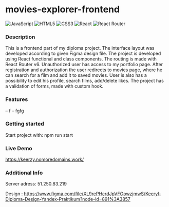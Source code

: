 # movies-explorer-frontend
![JavaScript](https://img.shields.io/badge/javascript-%23323330.svg?style=for-the-badge&logo=javascript&logoColor=%23F7DF1E)
![HTML5](https://img.shields.io/badge/html5-%23E34F26.svg?style=for-the-badge&logo=html5&logoColor=white)
![CSS3](https://img.shields.io/badge/css3-%231572B6.svg?style=for-the-badge&logo=css3&logoColor=white)
![React](https://img.shields.io/badge/react-%2320232a.svg?style=for-the-badge&logo=react&logoColor=%2361DAFB)
![React Router](https://img.shields.io/badge/React_Router-CA4245?style=for-the-badge&logo=react-router&logoColor=white)

### Description

This is a frontend part of my diploma project. The interface layout was developed according to given Figma design file. The project is developed using React functional and class components. The routing is made with React Router v6. Unauthorized user has access to my portfolio page. After registration and authorization the user redirects to movies page, where he can search for a film and add it to saved movies. User is also has a possibility to edit his profile, search films, add/delete likes. The project has a validation of forms, made with custom hook.

### Features

– f
– fgfg

### Getting started

Start project with: npm run start

### Live Demo

https://keerzy.nomoredomains.work/

### Additional Info

Server adress: 51.250.83.219

Design : https://www.figma.com/file/XL9rePHcrdJpVFOowzjmwS/Keeryl-Diploma-Design-Yandex-Praktikum?node-id=891%3A3857
